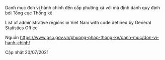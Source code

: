 Danh mục đơn vị hành chính đến cấp phường xã với mã định danh quy định bởi  Tổng cục Thống kê

List of administrative regions in Viet Nam with code defined by General Statistics Office

Nguồn https://www.gso.gov.vn/phuong-phap-thong-ke/danh-muc/don-vi-hanh-chinh/

Cập nhật 20/07/2021
